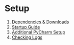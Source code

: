 # Setup
1. [Dependencies & Downloads](dependencies.md)
2. [Startup Guide](startup.md)
3. [Additional PyCharm Setup](dependencies.md)
4. [Checking Logs](logs.md)
